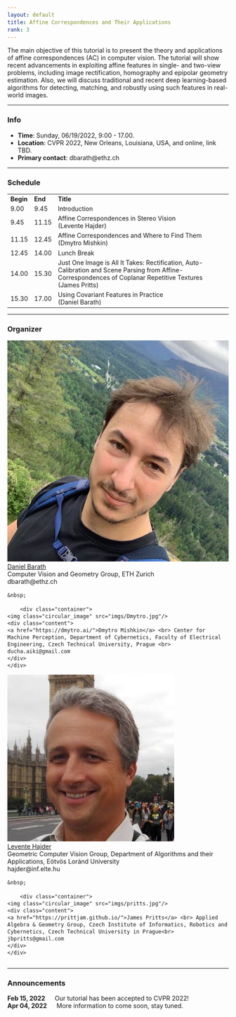 ```yaml
---
layout: default
title: Affine Correspondences and Their Applications
rank: 3
---
```


The main objective of this tutorial is to present the theory and applications of affine correspondences (AC) in computer vision. The tutorial will show recent advancements in exploiting affine features in single- and two-view problems, including image rectification, homography and epipolar geometry estimation. Also, we will discuss traditional and recent deep learning-based algorithms for detecting, matching, and robustly using such features in real-world images. 

---
### Info

<ul>
<li><b>Time</b>: Sunday, 06/19/2022, 9:00 - 17.00.</li>
<li><b>Location</b>: CVPR 2022, New Orleans, Louisiana, USA, and online, link TBD.</li>
<li><b>Primary contact</b>: dbarath@ethz.ch </li>
</ul>

---
### Schedule

<table style="width: 100%">
	<tr style="font-weight: bold">
		<td>Begin</td>
		<td>End</td>
		<td>Title</td>
	</tr>
	<tr>
		<td>9.00</td>
		<td>9.45</td>
		<td>Introduction</td>
	</tr>
	<tr>
		<td>9.45</td>
		<td>11.15</td>
		<td>Affine Correspondences in Stereo Vision<br>(Levente Hajder)</td>
	</tr>
	<tr>
		<td>11.15</td>
		<td>12.45</td>
		<td>Affine Correspondences and Where to Find Them<br>(Dmytro Mishkin)</td>
	</tr>
	<tr>
		<td>12.45</td>
		<td>14.00</td>
		<td>Lunch Break</td>
	</tr>
	<tr>
		<td>14.00</td>
		<td>15.30</td>
		<td>Just One Image is All It Takes: Rectification, Auto-Calibration and Scene Parsing from Affine-Correspondences of Coplanar Repetitive Textures<br>(James Pritts)</td>
	</tr>
	<tr>
		<td>15.30</td>
		<td>17.00</td>
		<td>Using Covariant Features in Practice<br>(Daniel Barath)</td>
	</tr>
</table>

--- 
### Organizer

<div class="row">
  <div class="column">
    	<div class="container">
	<img class="circular_image" src="imgs/daniel.jpg"/>
	<div class="content">
	<a href="http://people.inf.ethz.ch/dbarath/">Daniel Barath</a> <br> Computer Vision and Geometry Group, ETH Zurich <br> dbarath@ethz.ch
	</div>
	</div>

	&nbsp;

       	<div class="container">
	<img class="circular_image" src="imgs/Dmytro.jpg"/>
	<div class="content">
	<a href="https://dmytro.ai/">Dmytro Mishkin</a> <br> Center for Machine Perception, Department of Cybernetics, Faculty of Electrical Engineering, Czech Technical University, Prague <br> ducha.aiki@gmail.com
	</div>
	</div>
  </div>

  <div class="column">
       	<div class="container">
	<img class="circular_image" src="imgs/HL.jpg"/>
	<div class="content">
	<a href="http://cv.inf.elte.hu/">Levente Hajder</a> <br> Geometric Computer Vision Group, Department of Algorithms and their Applications, Eötvös Loránd University<br> hajder@inf.elte.hu
	</div>
	</div>

	&nbsp;

       	<div class="container">
	<img class="circular_image" src="imgs/pritts.jpg"/>
	<div class="content">
	<a href="https://prittjam.github.io/">James Pritts</a> <br> Applied Algebra & Geometry Group, Czech Institute of Informatics, Robotics and Cybernetics, Czech Technical University in Prague<br> jbpritts@gmail.com
	</div>
	</div>
  </div>
</div>

---
### Announcements

<b>Feb 15, 2022</b> &emsp; Our tutorial has been accepted to CVPR 2022! <br>
<b>Apr 04, 2022</b> &emsp; More information to come soon, stay tuned.

